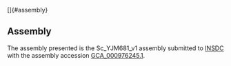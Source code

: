 []{#assembly}

Assembly
--------

The assembly presented is the Sc\_YJM681\_v1 assembly submitted to
[INSDC](http://www.insdc.org) with the assembly accession
[GCA\_000976245.1](http://www.ebi.ac.uk/ena/data/view/GCA_000976245.1).
